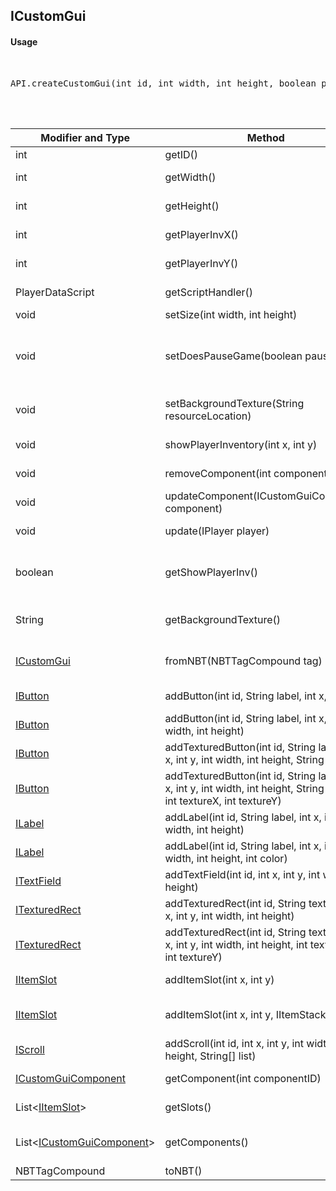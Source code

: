 ## ICustomGui


#### Usage     
<br>

<pre>
API.createCustomGui(int id, int width, int height, boolean pauseGame)
</pre>

<br>
<br>

Modifier and Type | Method | Description
------- | ------------- | -------------------------------------------------------------
int | getID() | Returns gui ID
int | getWidth() | Returns gui width
int | getHeight() | Returns gui height
int | getPlayerInvX() | Returns player's inventory X
int | getPlayerInvY() | Returns player's inventory Y
PlayerDataScript | getScriptHandler() | Returns playerDataScript
void | setSize(int width, int height) | Set gui size
void | setDoesPauseGame(boolean pauseGame) | Set whenever the gui will stop the game or not (only singlePlayer)
void | setBackgroundTexture(String resourceLocation) | Set gui background texture
void | showPlayerInventory(int x, int y) | show player's inventory
void | removeComponent(int componentID) | Remove a gui component
void | updateComponent(ICustomGuiComponent component) | Update a component
void | update(IPlayer player) | Update player's gui 
boolean | getShowPlayerInv() | Returns true if player's inventory is on the gui
String | getBackgroundTexture() | Returns gui background texture
[ICustomGui](https://github.com/PewDizinho/CustomNPCPlus-Script-Documentation/blob/main/CustomGui/ICustomGui.md) | fromNBT(NBTTagCompound tag) | Create a customGui with NBT
[IButton](https://github.com/PewDizinho/CustomNPCPlus-Script-Documentation/blob/main/CustomGui/IGuiButton.md) | addButton(int id, String label, int x, int y) | Add a new button to the gui
[IButton](https://github.com/PewDizinho/CustomNPCPlus-Script-Documentation/blob/main/CustomGui/IGuiButton.md) | addButton(int id, String label, int x, int y, int width, int height) | Add a new button to the gui
[IButton](https://github.com/PewDizinho/CustomNPCPlus-Script-Documentation/blob/main/CustomGui/IGuiButton.md) | addTexturedButton(int id, String label, int x, int y, int width, int height, String texture) | Add a textured button to the gui
[IButton](https://github.com/PewDizinho/CustomNPCPlus-Script-Documentation/blob/main/CustomGui/IGuiButton.md) | addTexturedButton(int id, String label, int x, int y, int width, int height, String texture, int textureX, int textureY) | Add a textured button to the gui
[ILabel](https://github.com/PewDizinho/CustomNPCPlus-Script-Documentation/blob/main/CustomGui/IGuiLabel.md) | addLabel(int id, String label, int x, int y, int width, int height) | Add a label to the gui
[ILabel](https://github.com/PewDizinho/CustomNPCPlus-Script-Documentation/blob/main/CustomGui/IGuiLabel.md) | addLabel(int id, String label, int x, int y, int width, int height, int color) | Add a label to the gui
[ITextField](https://github.com/PewDizinho/CustomNPCPlus-Script-Documentation/blob/main/CustomGui/IGuiTextField.md) | addTextField(int id, int x, int y, int width, int height) | Add a text field to the gui
[ITexturedRect](https://github.com/PewDizinho/CustomNPCPlus-Script-Documentation/blob/main/CustomGui/IGuiTextureReact.md) | addTexturedRect(int id, String texture, int x, int y, int width, int height) | Add a textured react to the gui
[ITexturedRect](https://github.com/PewDizinho/CustomNPCPlus-Script-Documentation/blob/main/CustomGui/IGuiTextureReact.md) | addTexturedRect(int id, String texture, int x, int y, int width, int height, int textureX, int textureY) | Add a textured react to the gui
[IItemSlot](https://github.com/PewDizinho/CustomNPCPlus-Script-Documentation/blob/main/CustomGui/IGuiItemSlot.md) | addItemSlot(int x, int y) | Add a Item Slot to the gui
[IItemSlot](https://github.com/PewDizinho/CustomNPCPlus-Script-Documentation/blob/main/CustomGui/IGuiItemSlot.md) | addItemSlot(int x, int y, IItemStack stack) |  Add a Item Slot to the gui with a item on it
[IScroll](https://github.com/PewDizinho/CustomNPCPlus-Script-Documentation/blob/main/CustomGui/IGuiScroll.md) | addScroll(int id, int x, int y, int width, int height, String[] list) | Add a scroll to the gui
[ICustomGuiComponent](https://github.com/PewDizinho/CustomNPCPlus-Script-Documentation/blob/main/CustomGui/IGuiComponent.md) | getComponent(int componentID) | Get a gui component
List\<[IItemSlot](https://github.com/PewDizinho/CustomNPCPlus-Script-Documentation/blob/main/CustomGui/IGuiItemSlot.md)\> | getSlots() | Return a list with all gui slots 
List\<[ICustomGuiComponent](https://github.com/PewDizinho/CustomNPCPlus-Script-Documentation/blob/main/CustomGui/IGuiComponent.md)\> | getComponents() | Returns a list with all gui components
NBTTagCompound | toNBT() | Get gui's NBT







